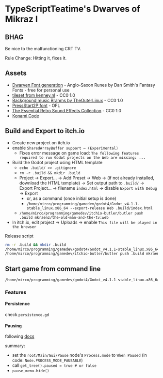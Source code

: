 # TypeScriptTeatime's Dwarves of Mikraz I

## BHAG

Be nice to the malfunctioning CRT TV.

Rule Change: Hitting it, fixes it.

## Assets

- [Dwarven Font generation](https://www.fontspace.com/category/dwarven) - Anglo-Saxon Runes by Dan Smith's Fantasy Fonts - free for personal use
- [tileset from kenney.nl](https://kenney.nl/assets/1-bit-pack) - CC0 1.0
- [Background music Brahms by TheOuterLinux](https://opengameart.org/content/brahms-val3) - CC0 1.0
- [PressStart2P font](https://fonts.google.com/specimen/Press+Start+2P) - OFL
- [The Essential Retro Sound Effects Collection](https://opengameart.org/content/512-sound-effects-8-bit-style) - CC0 1.0
- [Konami Code](https://de.wikipedia.org/wiki/Konami_Code)

## Build and Export to itch.io

- Create new project on itch.io
- enable `SharedArrayBuffer support — (Experimental)`
  - Fixes error message on game load: `The following features required to run Godot projects on the Web are missing: ...`
- Build the Godot project using HTML template
  - `echo .build/ >> .gitignore`
  - `rm -r .build && mkdir .build`
  - Project -> Export... -> Add Preset -> Web -> (if not already installed, download the HTML template) -> Set output path to `.build/` -> Export Project... -> filename `index.html` -> disable `Export with Debug` -> Export
    - or, as a command (once initial setup is done)
    - `/home/mirco/programming/gamedev/godot4/Godot_v4.1.1-stable_linux.x86_64 --export-release Web .build/index.html`
  - `/home/mirco/programming/gamedev/itchio-butler/butler push .build mkraenz/the-old-man-and-the-tv:web`
- In itch.io, edit project -> Uploads -> enable `This file will be played in the browser`

Release script

```sh
rm -r .build && mkdir .build
/home/mirco/programming/gamedev/godot4/Godot_v4.1.1-stable_linux.x86_64 --export-release Web .build/index.html
/home/mirco/programming/gamedev/itchio-butler/butler push .build mkraenz/the-old-man-and-the-tv:web
```

## Start game from command line

```sh
/home/mirco/programming/gamedev/godot4/Godot_v4.1.1-stable_linux.x86_64 .
```

### Features

#### Persistence

check `persistence.gd`

#### Pausing

following [docs](https://docs.godotengine.org/en/stable/tutorials/scripting/pausing_games.html)

summary:

- set the `root/Main/Gui/Pause` node's `Process.mode` to `When Paused` (in code: `Node.PROCESS_MODE_PAUSABLE`)
- call `get_tree().paused = true # or false`
- `pause_menu.hide()`
